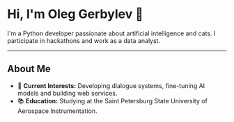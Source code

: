 # Hi, I'm Oleg Gerbylev 👋  

I'm a Python developer passionate about artificial intelligence and cats. I participate in hackathons and work as a data analyst.

---

## About Me  

- 🔭 **Current Interests:** Developing dialogue systems, fine-tuning AI models and building web services.  
- 📚 **Education:** Studying at the Saint Petersburg State University of Aerospace Instrumentation.  
